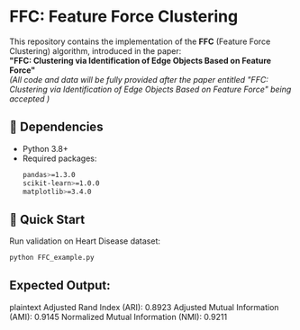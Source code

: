 # FFC: Feature Force Clustering

This repository contains the implementation of the **FFC** (Feature Force Clustering) algorithm, introduced in the paper:  
**"FFC: Clustering via Identification of Edge Objects Based on Feature Force"**  
*(All code and data will be fully provided after the paper entitled "FFC: Clustering via Identification of Edge Objects Based on Feature Force" being accepted  )*

## 🔧 Dependencies
- Python 3.8+
- Required packages:
  ```bash
  pandas>=1.3.0
  scikit-learn>=1.0.0
  matplotlib>=3.4.0

##  🚀 Quick Start
Run validation on Heart Disease dataset:
  ```bash
  python FFC_example.py
```

##  Expected Output:
plaintext
  Adjusted Rand Index (ARI): 0.8923
  Adjusted Mutual Information (AMI): 0.9145
  Normalized Mutual Information (NMI): 0.9211
